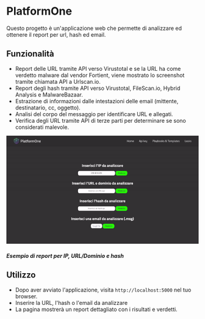 # PlatformOne

Questo progetto è un'applicazione web che permette di analizzare ed ottenere il report per url, hash ed email.


## Funzionalità
- Report delle URL tramite API verso Virustotal e se la URL ha come verdetto malware dal vendor Fortient, viene mostrato lo screenshot tramite chiamata API a Urlscan.io.
- Report degli hash tramite API verso Virustotal, FileScan.io, Hybrid Analysis e MalwareBazaar.
- Estrazione di informazioni dalle intestazioni delle email (mittente, destinatario, cc, oggetto).
- Analisi del corpo del messaggio per identificare URL e allegati.
- Verifica degli URL tramite API di terze parti per determinare se sono considerati malevole.

![Demo del progetto](./videoGit.gif)

##### Esempio di report per IP, URL/Dominio e hash


## Utilizzo

- Dopo aver avviato l'applicazione, visita `http://localhost:5000` nel tuo browser.
- Inserire la URL, l'hash o l'email da analizzare
- La pagina mostrerà un report dettagliato con i risultati e verdetti.



